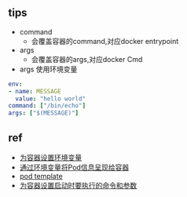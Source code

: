 
## tips
+ command
    + 会覆盖容器的command,对应docker entrypoint
+ args
    + 会覆盖容器的args,对应docker Cmd
+ args 使用环境变量
```yaml
env:
- name: MESSAGE
  value: "hello world"
command: ["/bin/echo"]
args: ["$(MESSAGE)"]
```

## ref
+ [为容器设置环境变量](https://kubernetes.io/zh/docs/tasks/inject-data-application/define-environment-variable-container/)
+ [通过环境变量将Pod信息呈现给容器](https://kubernetes.io/zh/docs/tasks/inject-data-application/environment-variable-expose-pod-information/)
+ [pod template](https://kubernetes.io/docs/concepts/workloads/pods/#pod-templates)
+ [为容器设置启动时要执行的命令和参数](https://kubernetes.io/zh/docs/tasks/inject-data-application/define-command-argument-container/)